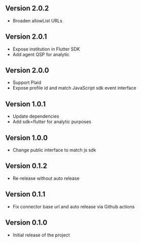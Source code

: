 ## Version 2.0.2

- Broaden allowList URLs

## Version 2.0.1

- Expose institution in Flutter SDK
- Add agent QSP for analytic

## Version 2.0.0

- Support Plaid
- Expose profile id and match JavaScript sdk event interface

## Version 1.0.1

- Update dependencies
- Add sdk=flutter for analytic purposes

## Version 1.0.0

- Change public interface to match js sdk

## Version 0.1.2

- Re-release without auto release

## Version 0.1.1

- Fix connector base url and auto release via Github actions

## Version 0.1.0

- Initial release of the project
